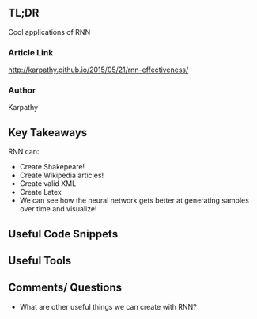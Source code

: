 ## TL;DR
Cool applications of RNN 
### Article Link
http://karpathy.github.io/2015/05/21/rnn-effectiveness/
### Author
Karpathy
## Key Takeaways
RNN can:
*  Create Shakepeare!
*  Create Wikipedia articles!
* Create valid XML
* Create Latex
* We can see how the neural network gets better at generating samples over time and visualize!

## Useful Code Snippets

## Useful Tools

## Comments/ Questions
* What are other useful things we can create with RNN?
